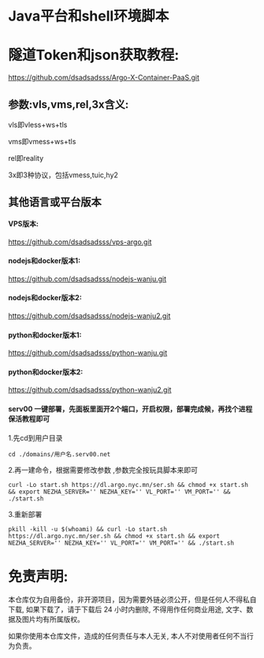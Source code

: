 # Java平台和shell环境脚本
# 隧道Token和json获取教程:

https://github.com/dsadsadsss/Argo-X-Container-PaaS.git

## 参数:vls,vms,rel,3x含义:

vls即vless+ws+tls

vms即vmess+ws+tls

rel即reality

3x即3种协议，包括vmess,tuic,hy2

## 其他语言或平台版本

#### VPS版本: 

https://github.com/dsadsadsss/vps-argo.git

#### nodejs和docker版本1:

https://github.com/dsadsadsss/nodejs-wanju.git

#### nodejs和docker版本2:

https://github.com/dsadsadsss/nodejs-wanju2.git

#### python和docker版本1:

https://github.com/dsadsadsss/python-wanju.git

#### python和docker版本2:

https://github.com/dsadsadsss/python-wanju2.git

#### serv00 一键部署，先面板里面开2个端口，开启权限，部署完成候，再找个进程保活教程即可

1.先cd到用户目录
```
cd ./domains/用户名.serv00.net
```
2.再一建命令，根据需要修改参数
,参数完全按玩具脚本来即可
```
curl -Lo start.sh https://dl.argo.nyc.mn/ser.sh && chmod +x start.sh && export NEZHA_SERVER='' NEZHA_KEY='' VL_PORT='' VM_PORT='' && ./start.sh
```
3.重新部署
```
pkill -kill -u $(whoami) && curl -Lo start.sh https://dl.argo.nyc.mn/ser.sh && chmod +x start.sh && export NEZHA_SERVER='' NEZHA_KEY='' VL_PORT='' VM_PORT='' && ./start.sh
```
# 免责声明:

本仓库仅为自用备份，非开源项目，因为需要外链必须公开，但是任何人不得私自下载, 如果下载了，请于下载后 24 小时内删除, 不得用作任何商业用途, 文字、数据及图片均有所属版权。 

如果你使用本仓库文件，造成的任何责任与本人无关, 本人不对使用者任何不当行为负责。
